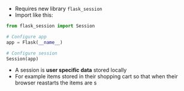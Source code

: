 - Requires new library `flask_session`
- Import like this:
```python
from flask_session import Session

# Configure app
app = Flask(__name__)

# Configure session
Session(app)
```

- A session is **user specific data** stored locally 
- For example items stored in their shopping cart so that when their browser reastarts the items are s